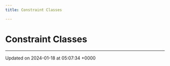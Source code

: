```yaml
---
title: Constraint Classes

---
```


# Constraint Classes








-------------------------------

Updated on 2024-01-18 at 05:07:34 +0000